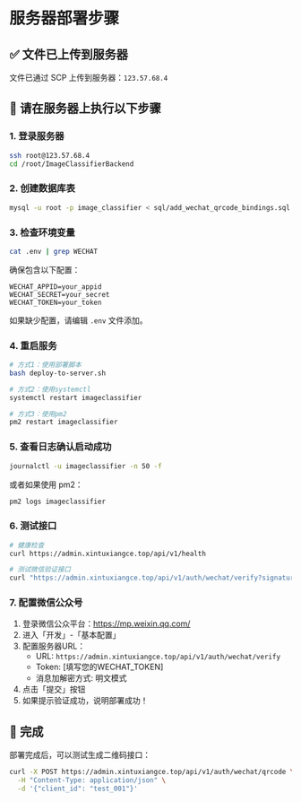 # 服务器部署步骤

## ✅ 文件已上传到服务器

文件已通过 SCP 上传到服务器：`123.57.68.4`

## 📝 请在服务器上执行以下步骤

### 1. 登录服务器
```bash
ssh root@123.57.68.4
cd /root/ImageClassifierBackend
```

### 2. 创建数据库表
```bash
mysql -u root -p image_classifier < sql/add_wechat_qrcode_bindings.sql
```

### 3. 检查环境变量
```bash
cat .env | grep WECHAT
```

确保包含以下配置：
```
WECHAT_APPID=your_appid
WECHAT_SECRET=your_secret
WECHAT_TOKEN=your_token
```

如果缺少配置，请编辑 `.env` 文件添加。

### 4. 重启服务
```bash
# 方式1：使用部署脚本
bash deploy-to-server.sh

# 方式2：使用systemctl
systemctl restart imageclassifier

# 方式3：使用pm2
pm2 restart imageclassifier
```

### 5. 查看日志确认启动成功
```bash
journalctl -u imageclassifier -n 50 -f
```

或者如果使用 pm2：
```bash
pm2 logs imageclassifier
```

### 6. 测试接口
```bash
# 健康检查
curl https://admin.xintuxiangce.top/api/v1/health

# 测试微信验证接口
curl "https://admin.xintuxiangce.top/api/v1/auth/wechat/verify?signature=test&timestamp=test&nonce=test&echostr=test"
```

### 7. 配置微信公众号

1. 登录微信公众平台：https://mp.weixin.qq.com/
2. 进入「开发」-「基本配置」
3. 配置服务器URL：
   - URL: `https://admin.xintuxiangce.top/api/v1/auth/wechat/verify`
   - Token: [填写您的WECHAT_TOKEN]
   - 消息加解密方式: 明文模式
4. 点击「提交」按钮
5. 如果提示验证成功，说明部署成功！

## 🎉 完成

部署完成后，可以测试生成二维码接口：

```bash
curl -X POST https://admin.xintuxiangce.top/api/v1/auth/wechat/qrcode \
  -H "Content-Type: application/json" \
  -d '{"client_id": "test_001"}'
```

